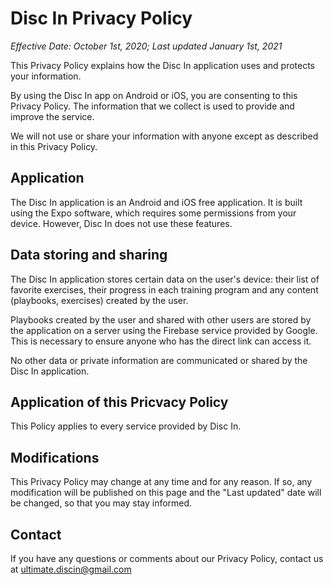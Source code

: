 # Disc In Privacy Policy

_Effective Date: October 1st, 2020; Last updated January 1st, 2021_

This Privacy Policy explains how the Disc In application uses and protects your information.

By using the Disc In app on Android or iOS, you are consenting to this Privacy Policy.
The information that we collect is used to provide and improve the service.

We will not use or share your information with anyone except as described in this Privacy Policy.

## Application

The Disc In application is an Android and iOS free application. It is built using the Expo software, which requires some permissions from your device. However, Disc In does not use these features.

## Data storing and sharing

The Disc In application stores certain data on the user's device: their list of favorite exercises, their progress in each training program and any content (playbooks, exercises) created by the user.

Playbooks created by the user and shared with other users are stored by the application on a server using the Firebase service provided by Google. This is necessary to ensure anyone who has the direct link can access it.

No other data or private information are communicated or shared by the Disc In application.

## Application of this Pricvacy Policy

This Policy applies to every service provided by Disc In.

## Modifications

This Privacy Policy may change at any time and for any reason. If so, any modification will be published on this page and the "Last updated" date will be changed, so that you may stay informed.

## Contact

If you have any questions or comments about our Privacy Policy, contact us at ultimate.discin@gmail.com